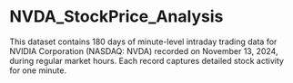 # NVDA_StockPrice_Analysis
This dataset contains 180 days of minute-level intraday trading data for NVIDIA Corporation (NASDAQ: NVDA) recorded on November 13, 2024, during regular market hours. Each record captures detailed stock activity for one minute.
